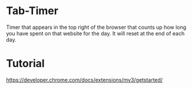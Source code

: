 # Tab-Timer
Timer that appears in the top right of the browser that counts up how long you have spent on that website for the day.  It will reset at the end of each day.


# Tutorial 

https://developer.chrome.com/docs/extensions/mv3/getstarted/